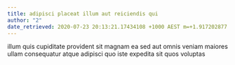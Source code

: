 ```yaml
---
title: adipisci placeat illum aut reiciendis qui
author: "2"
date_retrieved: 2020-07-23 20:13:21.17434108 +1000 AEST m=+1.917202877
---
```


illum quis cupiditate provident sit magnam
ea sed aut omnis
veniam maiores ullam consequatur atque
adipisci quo iste expedita sit quos voluptas
